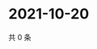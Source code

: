 # 2021-10-20

共 0 条

<!-- BEGIN WEIBO -->
<!-- 最后更新时间 Wed Oct 20 2021 12:10:55 GMT+0800 (China Standard Time) -->

<!-- END WEIBO -->
